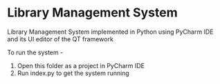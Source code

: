 # Library Management System

Library Management System implemented in Python using PyCharm IDE and its UI editor of the QT framework

To run the system -
1. Open this folder as a project in PyCharm IDE
2. Run index.py to get the system running
